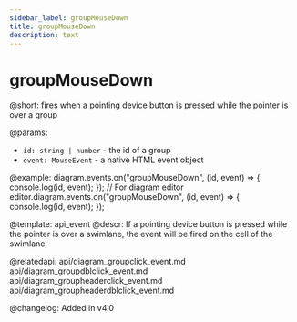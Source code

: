 ```yaml
---
sidebar_label: groupMouseDown
title: groupMouseDown
description: text
---
```


# groupMouseDown

@short: fires when a pointing device button is pressed while the pointer is over a group

@params:
- `id: string | number` - the id of a group
- `event: MouseEvent` - a native HTML event object

@example:
diagram.events.on("groupMouseDown", (id, event) => {
    console.log(id, event);
});
// For diagram editor
editor.diagram.events.on("groupMouseDown", (id, event) => {
    console.log(id, event);
});

@template: api_event
@descr:
If a pointing device button is pressed while the pointer is over a swimlane, the event will be fired on the cell of the swimlane.

@relatedapi:
api/diagram_groupclick_event.md
api/diagram_groupdblclick_event.md
api/diagram_groupheaderclick_event.md
api/diagram_groupheaderdblclick_event.md

@changelog:
Added in v4.0

